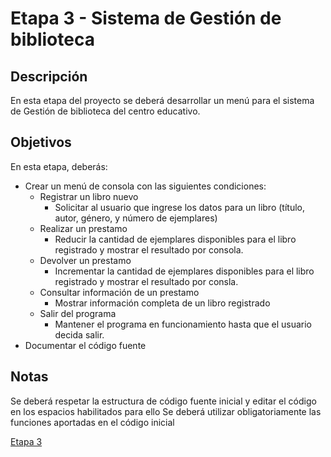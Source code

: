 # Etapa 3 - Sistema de Gestión de biblioteca
## Descripción
En esta etapa del proyecto se deberá desarrollar un menú para el sistema de Gestión de biblioteca del centro educativo.

## Objetivos
En esta etapa, deberás:
- Crear un menú de consola con las siguientes condiciones:
  - Registrar un libro nuevo
    - Solicitar al usuario que ingrese los datos para un libro  (título, autor, género, y número de ejemplares)
  - Realizar un prestamo
    - Reducir la cantidad de ejemplares disponibles para el libro registrado y mostrar el resultado por consola.
  - Devolver un prestamo
    - Incrementar la cantidad de ejemplares disponibles para el libro registrado y mostrar  el resultado por consla.
  - Consultar información de un prestamo
    - Mostrar información completa de un libro registrado
  - Salir del programa
    - Mantener el programa en funcionamiento hasta que el usuario decida salir.
- Documentar el código fuente

## Notas
Se deberá respetar la estructura de código fuente inicial y editar el código en los espacios habilitados para ello
Se deberá utilizar obligatoriamente las funciones aportadas en el código inicial

[Etapa 3](https://pages.github.com/](https://classroom.github.com/a/Sysc2ZN4))
